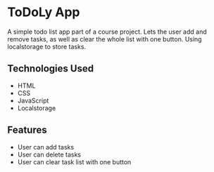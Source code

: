 # ToDoLy App
A simple todo list app part of a course project. Lets the user add and remove tasks, as well as clear the whole list with one button. Using localstorage to store tasks.

## Technologies Used
- HTML
- CSS
- JavaScript
- Localstorage 

## Features
- User can add tasks
- User can delete tasks
- User can clear task list with one button